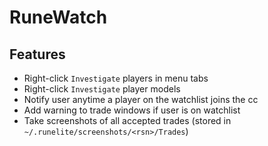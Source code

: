 RuneWatch
=========

Features
-----------

- Right-click `Investigate` players in menu tabs
- Right-click `Investigate` player models
- Notify user anytime a player on the watchlist joins the cc
- Add warning to trade windows if user is on watchlist
- Take screenshots of all accepted trades (stored in `~/.runelite/screenshots/<rsn>/Trades`)